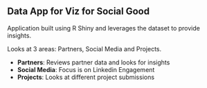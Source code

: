## Data App for Viz for Social Good

Application built using R Shiny and leverages the dataset to provide insights.  

Looks at 3 areas: Partners, Social Media and Projects.

- **Partners**: Reviews partner data and looks for insights
- **Social Media**: Focus is on Linkedin Engagement
- **Projects**: Looks at different project submissions
 